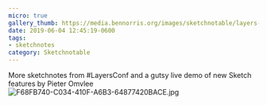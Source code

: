 ```yaml
---
micro: true
gallery_thumb: https://media.bennorris.org/images/sketchnotable/layers-2019/layers-2019-omvlee.jpg
date: 2019-06-04 12:45:19-0600
tags:
- sketchnotes
category: Sketchnotable
---
```


More sketchnotes from #LayersConf and a gutsy live demo of new Sketch features by Pieter Omvlee
![F68FB740-C034-410F-A6B3-64877420BACE.jpg](https://media.bennorris.org/images/sketchnotable/layers-2019/layers-2019-omvlee.jpg)